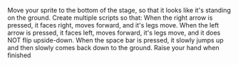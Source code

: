 Move your sprite to the bottom of the stage, so that it looks like it's standing on the ground.
Create multiple scripts so that:
    When the right arrow is pressed, it faces right, moves forward, and it's legs move.
    When the left arrow is pressed, it faces left, moves forward, it's legs move, and it does NOT flip upside-down.
    When the space bar is pressed, it slowly jumps up and then slowly comes back down to the ground.
    Raise your hand when finished